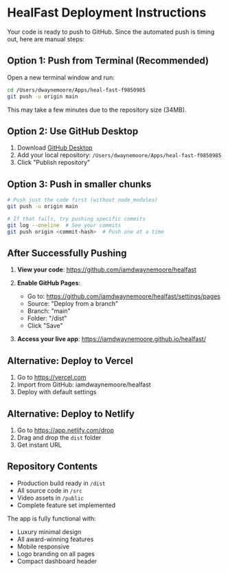 # HealFast Deployment Instructions

Your code is ready to push to GitHub. Since the automated push is timing out, here are manual steps:

## Option 1: Push from Terminal (Recommended)
Open a new terminal window and run:
```bash
cd /Users/dwaynemoore/Apps/heal-fast-f9850985
git push -u origin main
```

This may take a few minutes due to the repository size (34MB).

## Option 2: Use GitHub Desktop
1. Download [GitHub Desktop](https://desktop.github.com/)
2. Add your local repository: `/Users/dwaynemoore/Apps/heal-fast-f9850985`
3. Click "Publish repository"

## Option 3: Push in smaller chunks
```bash
# Push just the code first (without node_modules)
git push -u origin main

# If that fails, try pushing specific commits
git log --oneline  # See your commits
git push origin <commit-hash>  # Push one at a time
```

## After Successfully Pushing

1. **View your code**: https://github.com/iamdwaynemoore/healfast

2. **Enable GitHub Pages**:
   - Go to: https://github.com/iamdwaynemoore/healfast/settings/pages
   - Source: "Deploy from a branch"
   - Branch: "main"
   - Folder: "/dist"
   - Click "Save"

3. **Access your live app**: https://iamdwaynemoore.github.io/healfast/

## Alternative: Deploy to Vercel
1. Go to https://vercel.com
2. Import from GitHub: iamdwaynemoore/healfast
3. Deploy with default settings

## Alternative: Deploy to Netlify
1. Go to https://app.netlify.com/drop
2. Drag and drop the `dist` folder
3. Get instant URL

## Repository Contents
- Production build ready in `/dist`
- All source code in `/src`
- Video assets in `/public`
- Complete feature set implemented

The app is fully functional with:
- Luxury minimal design
- All award-winning features
- Mobile responsive
- Logo branding on all pages
- Compact dashboard header